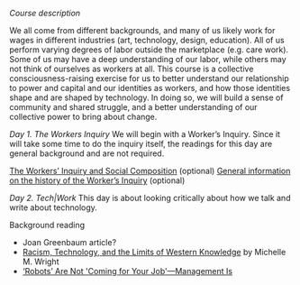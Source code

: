 *Course description*

We all come from different backgrounds, and many of us likely work for wages in different industries (art, technology, design, education). All of us perform varying degrees of labor outside the marketplace (e.g. care work). Some of us may have a deep understanding of our labor, while others may not think of ourselves as workers at all. This course is a collective consciousness-raising exercise for us to better understand our relationship to power and capital and our identities as workers, and how those identities shape and are shaped by technology. In doing so, we will build a sense of community and shared struggle, and a better understanding of our collective power to bring about change.

*Day 1. The Workers Inquiry*
We will begin with a Worker’s Inquiry. Since it will take some time to do the inquiry itself, the readings for this day are general background and are not required.

[The Workers’ Inquiry and Social Composition](https://notesfrombelow.org/article/workers-inquiry-and-social-composition) (optional)
[General information on the history of the Worker’s Inquiry](https://www.viewpointmag.com/2013/09/27/workers-inquiry-a-genealogy/) (optional)

*Day 2. Tech|Work*
This day is about looking critically about how we talk and write about technology.


Background reading
* Joan Greenbaum article?
* [Racism, Technology, and the Limits of Western Knowledge](https://github.com/morehshin/TheRadicalOutside/blob/master/TheRadicalOutsideLibrary/ann-tbd/8-Wright-Western-Knowledge.pdf) by Michelle M. Wright
* [‘Robots’ Are Not 'Coming for Your Job'—Management Is](https://gizmodo.com/robots-are-not-coming-for-your-job-management-is-1835127820)
